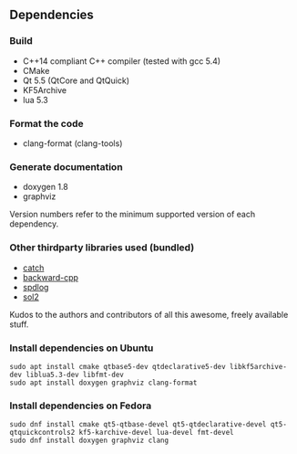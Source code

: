 ## Dependencies

### Build

 * C++14 compliant C++ compiler (tested with gcc 5.4)
 * CMake
 * Qt 5.5 (QtCore and QtQuick)
 * KF5Archive
 * lua 5.3

### Format the code

 * clang-format (clang-tools)

### Generate documentation

 * doxygen 1.8
 * graphviz

Version numbers refer to the minimum supported version of each dependency.

### Other thirdparty libraries used (bundled)

 * [catch](https://github.com/philsquared/Catch)
 * [backward-cpp](https://github.com/bombela/backward-cpp)
 * [spdlog](https://github.com/gabime/spdlog)
 * [sol2](https://github.com/ThePhD/sol2)

Kudos to the authors and contributors of all this awesome, freely available stuff.

### Install dependencies on Ubuntu
    sudo apt install cmake qtbase5-dev qtdeclarative5-dev libkf5archive-dev liblua5.3-dev libfmt-dev
    sudo apt install doxygen graphviz clang-format

### Install dependencies on Fedora
    sudo dnf install cmake qt5-qtbase-devel qt5-qtdeclarative-devel qt5-qtquickcontrols2 kf5-karchive-devel lua-devel fmt-devel
    sudo dnf install doxygen graphviz clang
